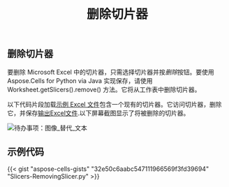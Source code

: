 ﻿---
title: 删除切片器
type: docs
weight: 40
url: /zh/python-java/removing-slicer/
---
## **删除切片器**
要删除 Microsoft Excel 中的切片器，只需选择切片器并按*删除*按钮。要使用 Aspose.Cells for Python via Java 实现保存，请使用 Worksheet.getSlicers().remove() 方法。它将从工作表中删除切片器。

以下代码片段加载[示例 Excel 文件](106364970.xlsx)包含一个现有的切片器。它访问切片器，删除它，并保存[输出Excel文件](106364971.xlsx).以下屏幕截图显示了将被删除的切片器。

![待办事项：图像_替代_文本](Removing-Slicer-using-Aspose.Cells.png)
## **示例代码**
{{< gist "aspose-cells-gists" "32e50c6aabc547111966569f3fd39694" "Slicers-RemovingSlicer.py" >}}
